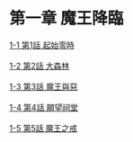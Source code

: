 # 第一章 魔王降臨


[1-1 第1話 起始零時](./1-1.md)
<br /><br />
[1-2 第2話 大森林](./1-2.md)
<br /><br />
[1-3 第3話 魔王與惡](./1-3.md)
<br /><br />
[1-4 第4話 願望祠堂](./1-4.md)
<br /><br />
[1-5 第5話 魔王之戒](./1-5.md)
<br /><br />
